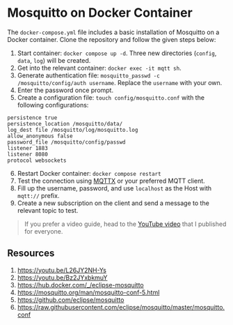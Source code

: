 # Mosquitto on Docker Container
The `docker-compose.yml` file includes a basic installation of Mosquitto on a Docker container. Clone the repository and follow the given steps below:
1. Start container: `docker compose up -d`. Three new directories (`config`, `data`, `log`) will be created.
2. Get into the relevant container: `docker exec -it mqtt sh`.
3. Generate authentication file: `mosquitto_passwd -c /mosquitto/config/auth username`. Replace the `username` with your own.
4. Enter the password once prompt.
5. Create a configuration file: `touch config/mosquitto.conf` with the following configurations:
```
persistence true
persistence_location /mosquitto/data/
log_dest file /mosquitto/log/mosquitto.log
allow_anonymous false
password_file /mosquitto/config/passwd
listener 1883
listener 8080
protocol websockets
```
6. Restart Docker container: `docker compose restart`
7. Test the connection using [MQTTX](https://mqttx.app/) or your preferred MQTT client.
8. Fill up the username, password, and use `localhost` as the Host with `mqtt://` prefix.
9. Create a new subscription on the client and send a message to the relevant topic to test.

> If you prefer a video guide, head to the [YouTube video](https://youtu.be/U8f95agyUJg) that I published for everyone.

## Resources
1. https://youtu.be/L26JY2NH-Ys
2. https://youtu.be/Bz2JYxbkmuY
3. https://hub.docker.com/_/eclipse-mosquitto
4. https://mosquitto.org/man/mosquitto-conf-5.html
5. https://github.com/eclipse/mosquitto
6. https://raw.githubusercontent.com/eclipse/mosquitto/master/mosquitto.conf
